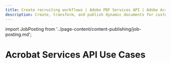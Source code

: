 ```yaml
---
title: Create recruiting workflows | Adobe PDF Services API | Adobe Acrobat Services
description: Create, transform, and publish dynamic documents for custom recruiting workflows. Our PDF Services API helps you create, convert, OCR PDFs and more. Free 6-month trial. Learn more today.
---
```


import JobPosting from '../page-content/content-publishing/job-posting.md';


<Hero slots="heading" variant="fullwidth" theme="dark"  customLayout className="herobgImage Hero-Banner"/>

# Acrobat Services API Use Cases


<MenuWrapperComponent  menuItem= 'subMenuPages'  slots="content"  repeat="1" theme="lightest" className="Job-Posting"/>

<JobPosting />

